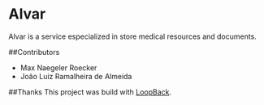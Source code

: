 # Alvar
Alvar is a service especialized in store medical resources and documents.

##Contributors
* Max Naegeler Roecker
* João Luiz Ramalheira de Almeida

##Thanks
This project was build with [LoopBack](http://loopback.io).
